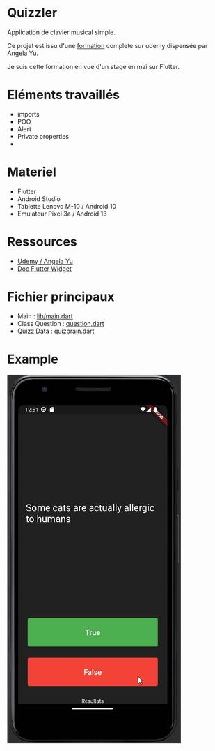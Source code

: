 # Quizzler

Application de clavier musical simple.

Ce projet est issu d'une [formation](https://www.udemy.com/course/flutter-bootcamp-with-dart/) complete sur udemy dispensée par Angela Yu.

Je suis cette formation en vue d'un stage en mai sur Flutter.

# Eléments travaillés

- imports
- POO
- Alert
- Private properties
- 

# Materiel

- Flutter
- Android Studio
- Tablette Lenovo M-10 / Android 10
- Emulateur Pixel 3a / Android 13

# Ressources

- [Udemy / Angela Yu](https://www.udemy.com/course/flutter-bootcamp-with-dart/)
- [Doc Flutter Widget](https://docs.flutter.dev/ui/widgets)

# Fichier principaux

- Main : [lib/main.dart](lib/main.dart)
- Class Question : [question.dart](lib/question.dart)
- Quizz Data : [quizbrain.dart](lib/quizbrain.dart)

# Example

![quizzler](doc/quizzler.gif)